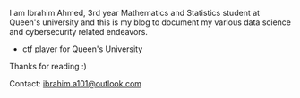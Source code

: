 I am Ibrahim Ahmed, 3rd year Mathematics and Statistics student at Queen's university and this is my blog to document my various data science and cybersecurity related endeavors. 

- ctf player for Queen's University

Thanks for reading :) 

Contact: ibrahim.a101@outlook.com
